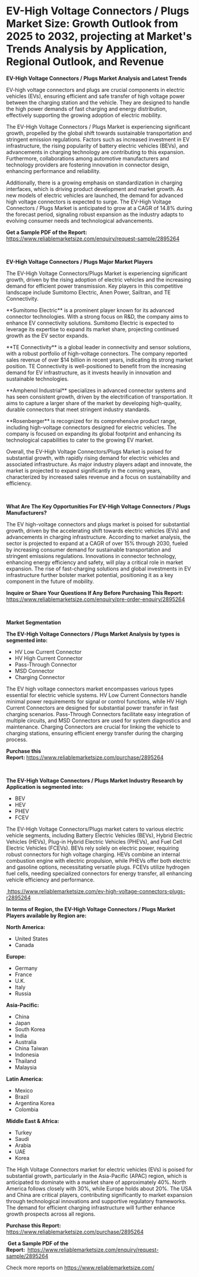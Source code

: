 <p><h1>EV-High Voltage Connectors / Plugs Market Size: Growth Outlook from 2025 to 2032, projecting at Market's Trends Analysis by Application, Regional Outlook, and Revenue</h1></p><p><strong>EV-High Voltage Connectors / Plugs Market Analysis and Latest Trends</strong></p>
<p><p>EV-high voltage connectors and plugs are crucial components in electric vehicles (EVs), ensuring efficient and safe transfer of high voltage power between the charging station and the vehicle. They are designed to handle the high power demands of fast charging and energy distribution, effectively supporting the growing adoption of electric mobility.</p><p>The EV-High Voltage Connectors / Plugs Market is experiencing significant growth, propelled by the global shift towards sustainable transportation and stringent emission regulations. Factors such as increased investment in EV infrastructure, the rising popularity of battery electric vehicles (BEVs), and advancements in charging technology are contributing to this expansion. Furthermore, collaborations among automotive manufacturers and technology providers are fostering innovation in connector design, enhancing performance and reliability.</p><p>Additionally, there is a growing emphasis on standardization in charging interfaces, which is driving product development and market growth. As new models of electric vehicles are launched, the demand for advanced high voltage connectors is expected to surge. The EV-High Voltage Connectors / Plugs Market is anticipated to grow at a CAGR of 14.8% during the forecast period, signaling robust expansion as the industry adapts to evolving consumer needs and technological advancements.</p></p>
<p><strong>Get a Sample PDF of the Report:&nbsp;</strong> <a href="https://www.reliablemarketsize.com/enquiry/request-sample/2895264?utm_campaign=3094&utm_medium=2&utm_source=Github&utm_content=ia&utm_term=15032025&utm_id=ev-high-voltage-connectors-plugs">https://www.reliablemarketsize.com/enquiry/request-sample/2895264</a></p>
<p>&nbsp;</p>
<p><strong>EV-High Voltage Connectors / Plugs Major Market Players</strong></p>
<p><p>The EV-High Voltage Connectors/Plugs Market is experiencing significant growth, driven by the rising adoption of electric vehicles and the increasing demand for efficient power transmission. Key players in this competitive landscape include Sumitomo Electric, Anen Power, Sailtran, and TE Connectivity.</p><p>**Sumitomo Electric** is a prominent player known for its advanced connector technologies. With a strong focus on R&D, the company aims to enhance EV connectivity solutions. Sumitomo Electric is expected to leverage its expertise to expand its market share, projecting continued growth as the EV sector expands.</p><p>**TE Connectivity** is a global leader in connectivity and sensor solutions, with a robust portfolio of high-voltage connectors. The company reported sales revenue of over $14 billion in recent years, indicating its strong market position. TE Connectivity is well-positioned to benefit from the increasing demand for EV infrastructure, as it invests heavily in innovation and sustainable technologies.</p><p>**Amphenol Industrial** specializes in advanced connector systems and has seen consistent growth, driven by the electrification of transportation. It aims to capture a larger share of the market by developing high-quality, durable connectors that meet stringent industry standards.</p><p>**Rosenberger** is recognized for its comprehensive product range, including high-voltage connectors designed for electric vehicles. The company is focused on expanding its global footprint and enhancing its technological capabilities to cater to the growing EV market.</p><p>Overall, the EV-High Voltage Connectors/Plugs Market is poised for substantial growth, with rapidly rising demand for electric vehicles and associated infrastructure. As major industry players adapt and innovate, the market is projected to expand significantly in the coming years, characterized by increased sales revenue and a focus on sustainability and efficiency.</p></p>
<p>&nbsp;</p>
<p><strong>What Are The Key Opportunities For EV-High Voltage Connectors / Plugs Manufacturers?</strong></p>
<p><p>The EV high-voltage connectors and plugs market is poised for substantial growth, driven by the accelerating shift towards electric vehicles (EVs) and advancements in charging infrastructure. According to market analysis, the sector is projected to expand at a CAGR of over 15% through 2030, fueled by increasing consumer demand for sustainable transportation and stringent emissions regulations. Innovations in connector technology, enhancing energy efficiency and safety, will play a critical role in market expansion. The rise of fast-charging solutions and global investments in EV infrastructure further bolster market potential, positioning it as a key component in the future of mobility.</p></p>
<p><strong>Inquire or Share Your Questions If Any Before Purchasing This Report:</strong> <a href="https://www.reliablemarketsize.com/enquiry/pre-order-enquiry/2895264?utm_campaign=3094&utm_medium=2&utm_source=Github&utm_content=ia&utm_term=15032025&utm_id=ev-high-voltage-connectors-plugs">https://www.reliablemarketsize.com/enquiry/pre-order-enquiry/2895264</a></p>
<p>&nbsp;</p>
<p><strong>Market Segmentation</strong></p>
<p><strong>The EV-High Voltage Connectors / Plugs Market Analysis by types is segmented into:</strong></p>
<p><ul><li>HV Low Current Connector</li><li>HV High Current Connector</li><li>Pass-Through Connector</li><li>MSD Connector</li><li>Charging Connector</li></ul></p>
<p><p>The EV high voltage connectors market encompasses various types essential for electric vehicle systems. HV Low Current Connectors handle minimal power requirements for signal or control functions, while HV High Current Connectors are designed for substantial power transfer in fast charging scenarios. Pass-Through Connectors facilitate easy integration of multiple circuits, and MSD Connectors are used for system diagnostics and maintenance. Charging Connectors are crucial for linking the vehicle to charging stations, ensuring efficient energy transfer during the charging process.</p></p>
<p><strong>Purchase this Report:&nbsp;</strong><a href="https://www.reliablemarketsize.com/purchase/2895264?utm_campaign=3094&utm_medium=2&utm_source=Github&utm_content=ia&utm_term=15032025&utm_id=ev-high-voltage-connectors-plugs">https://www.reliablemarketsize.com/purchase/2895264</a></p>
<p>&nbsp;</p>
<p><strong>The EV-High Voltage Connectors / Plugs Market Industry Research by Application is segmented into:</strong></p>
<p><ul><li>BEV</li><li>HEV</li><li>PHEV</li><li>FCEV</li></ul></p>
<p><p>The EV-High Voltage Connectors/Plugs market caters to various electric vehicle segments, including Battery Electric Vehicles (BEVs), Hybrid Electric Vehicles (HEVs), Plug-in Hybrid Electric Vehicles (PHEVs), and Fuel Cell Electric Vehicles (FCEVs). BEVs rely solely on electric power, requiring robust connectors for high voltage charging. HEVs combine an internal combustion engine with electric propulsion, while PHEVs offer both electric and gasoline options, necessitating versatile plugs. FCEVs utilize hydrogen fuel cells, needing specialized connectors for energy transfer, all enhancing vehicle efficiency and performance.</p></p>
<p><a href="https://www.reliablemarketsize.com/ev-high-voltage-connectors-plugs-r2895264?utm_campaign=3094&utm_medium=2&utm_source=Github&utm_content=ia&utm_term=15032025&utm_id=ev-high-voltage-connectors-plugs">&nbsp;https://www.reliablemarketsize.com/ev-high-voltage-connectors-plugs-r2895264</a></p>
<p><strong>In terms of Region, the EV-High Voltage Connectors / Plugs Market Players available by Region are:</strong></p>
<p>
    <p> <strong> North America: </strong>
        <ul>
            <li>United States</li>
            <li>Canada</li>
        </ul>
        </p> 
    <p> <strong> Europe: </strong>
        <ul>
            <li>Germany</li>
            <li>France</li>
            <li>U.K.</li>
            <li>Italy</li>
            <li>Russia</li>
        </ul>
        </p> 
    <p> <strong> Asia-Pacific: </strong>
        <ul>
            <li>China</li>
            <li>Japan</li>
            <li>South Korea</li>
            <li>India</li>
            <li>Australia</li>
            <li>China Taiwan</li>
            <li>Indonesia</li>
            <li>Thailand</li>
            <li>Malaysia</li>
        </ul>
        </p> 
    <p> <strong> Latin America: </strong>
        <ul>
            <li>Mexico</li>
            <li>Brazil</li>
            <li>Argentina Korea</li>
            <li>Colombia</li>
        </ul>
        </p> 
    <p> <strong> Middle East & Africa: </strong>
        <ul>
            <li>Turkey</li>
            <li>Saudi</li>
            <li>Arabia</li>
            <li>UAE</li>
            <li>Korea</li>
        </ul>
    </p>
    </p>
<p><p>The High Voltage Connectors market for electric vehicles (EVs) is poised for substantial growth, particularly in the Asia-Pacific (APAC) region, which is anticipated to dominate with a market share of approximately 40%. North America follows closely with 30%, while Europe holds about 20%. The USA and China are critical players, contributing significantly to market expansion through technological innovations and supportive regulatory frameworks. The demand for efficient charging infrastructure will further enhance growth prospects across all regions.</p></p>
<p><strong>Purchase this Report: </strong><a href="https://www.reliablemarketsize.com/purchase/2895264?utm_campaign=3094&utm_medium=2&utm_source=Github&utm_content=ia&utm_term=15032025&utm_id=ev-high-voltage-connectors-plugs">https://www.reliablemarketsize.com/purchase/2895264</a></p>
<p>&nbsp;<strong>Get a Sample PDF of the Report:&nbsp;&nbsp;</strong><a href="https://www.reliablemarketsize.com/enquiry/request-sample/2895264?utm_campaign=3094&utm_medium=2&utm_source=Github&utm_content=ia&utm_term=15032025&utm_id=ev-high-voltage-connectors-plugs">https://www.reliablemarketsize.com/enquiry/request-sample/2895264</a></p>
<p><strong></strong></p>
<p>Check more reports on <a href="https://www.reliablemarketsize.com/?utm_campaign=3094&utm_medium=2&utm_source=Github&utm_content=ia&utm_term=15032025&utm_id=ev-high-voltage-connectors-plugs">https://www.reliablemarketsize.com/</a></p>